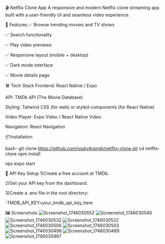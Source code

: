 🎬 Netflix Clone App
A responsive and modern Netflix clone streaming app built with a user-friendly UI and seamless video experience.

🚀 Features
✅ Browse trending movies and TV shows

✅ Search functionality

✅ Play video previews

✅ Responsive layout (mobile + desktop)

✅ Dark mode interface

✅ Movie details page

🛠️ Tech Stack
Frontend: React Native / Expo

API: TMDb API (The Movie Database)

Styling: Tailwind CSS (for web) or styled-components (for React Native)

Video Player: Expo Video / React Native Video

Navigation: React Navigation


📦Installation

bash-
git clone https://github.com/ssatviksingh/netflix-clone.git
cd netflix-clone
npm install

npx expo start

🔑 API Key Setup
1)Create a free account at TMDb.

2)Get your API key from the dashboard.

3)Create a .env file in the root directory:

-TMDB_API_KEY=your_tmdb_api_key_here

🖼️ Screenshots
![Screenshot_1746030552](https://github.com/user-attachments/assets/a7b43da6-d7b5-493b-ae4a-0d68afece543)
![Screenshot_1746030540](https://github.com/user-attachments/assets/0867d527-a451-46dc-8442-dbdc267db013)
![Screenshot_1746030532](https://github.com/user-attachments/assets/ca094caa-9b22-44b7-a049-6cc9f5f99eef)
![Screenshot_1746030522](https://github.com/user-attachments/assets/37e7da1b-63d8-4ef5-a1ca-4104bfb42079)
![Screenshot_1746030506](https://github.com/user-attachments/assets/569753eb-220e-405f-804e-725fcf29339e)
![Screenshot_1746030503](https://github.com/user-attachments/assets/f31a9ef0-2a8d-45f6-ab2a-c4a77de48a78)
![Screenshot_1746030498](https://github.com/user-attachments/assets/7b33aa70-2d14-4862-9b0e-2454e95ef490)
![Screenshot_1746030489](https://github.com/user-attachments/assets/0f19e8a1-af9b-469b-9f42-6095b902a54d)
![Screenshot_1746030467](https://github.com/user-attachments/assets/2defe489-32b1-4dcb-84d4-5b91aa7f7874)

